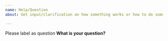 ```yaml
---
name: Help/Question
about: Get input/clarification on how something works or how to do something

---
```

Please label as question
**What is your question?**